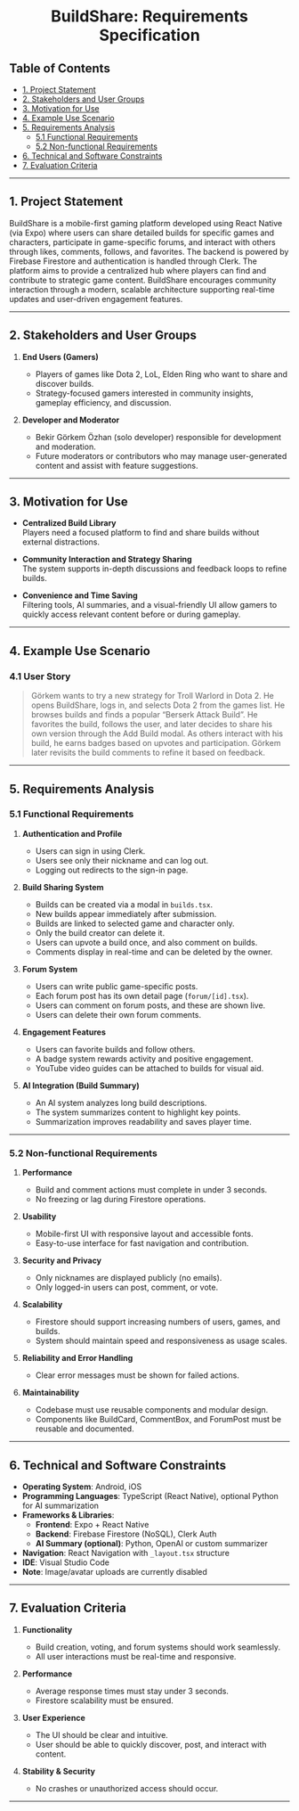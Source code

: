 <div align="center">

# BuildShare: Requirements Specification

</div>

## Table of Contents

- [1. Project Statement](#1-project-statement)
- [2. Stakeholders and User Groups](#2-stakeholders-and-user-groups)
- [3. Motivation for Use](#3-motivation-for-use)
- [4. Example Use Scenario](#4-example-use-scenario)
- [5. Requirements Analysis](#5-requirements-analysis)
  - [5.1 Functional Requirements](#51-functional-requirements)
  - [5.2 Non-functional Requirements](#52-non-functional-requirements)
- [6. Technical and Software Constraints](#6-technical-and-software-constraints)
- [7. Evaluation Criteria](#7-evaluation-criteria)

---

## 1. Project Statement

BuildShare is a mobile-first gaming platform developed using React Native (via Expo) where users can share detailed builds for specific games and characters, participate in game-specific forums, and interact with others through likes, comments, follows, and favorites. The backend is powered by Firebase Firestore and authentication is handled through Clerk. The platform aims to provide a centralized hub where players can find and contribute to strategic game content. BuildShare encourages community interaction through a modern, scalable architecture supporting real-time updates and user-driven engagement features.

---

## 2. Stakeholders and User Groups

1. **End Users (Gamers)**

   - Players of games like Dota 2, LoL, Elden Ring who want to share and discover builds.
   - Strategy-focused gamers interested in community insights, gameplay efficiency, and discussion.

2. **Developer and Moderator**
   - Bekir Görkem Özhan (solo developer) responsible for development and moderation.
   - Future moderators or contributors who may manage user-generated content and assist with feature suggestions.

---

## 3. Motivation for Use

- **Centralized Build Library**  
  Players need a focused platform to find and share builds without external distractions.

- **Community Interaction and Strategy Sharing**  
  The system supports in-depth discussions and feedback loops to refine builds.

- **Convenience and Time Saving**  
  Filtering tools, AI summaries, and a visual-friendly UI allow gamers to quickly access relevant content before or during gameplay.

---

## 4. Example Use Scenario

### 4.1 User Story

> Görkem wants to try a new strategy for Troll Warlord in Dota 2. He opens BuildShare, logs in, and selects Dota 2 from the games list. He browses builds and finds a popular “Berserk Attack Build”. He favorites the build, follows the user, and later decides to share his own version through the Add Build modal. As others interact with his build, he earns badges based on upvotes and participation. Görkem later revisits the build comments to refine it based on feedback.

---

## 5. Requirements Analysis

### 5.1 Functional Requirements

1. **Authentication and Profile**

   - Users can sign in using Clerk.
   - Users see only their nickname and can log out.
   - Logging out redirects to the sign-in page.

2. **Build Sharing System**

   - Builds can be created via a modal in `builds.tsx`.
   - New builds appear immediately after submission.
   - Builds are linked to selected game and character only.
   - Only the build creator can delete it.
   - Users can upvote a build once, and also comment on builds.
   - Comments display in real-time and can be deleted by the owner.

3. **Forum System**

   - Users can write public game-specific posts.
   - Each forum post has its own detail page (`forum/[id].tsx`).
   - Users can comment on forum posts, and these are shown live.
   - Users can delete their own forum comments.

4. **Engagement Features**

   - Users can favorite builds and follow others.
   - A badge system rewards activity and positive engagement.
   - YouTube video guides can be attached to builds for visual aid.

5. **AI Integration (Build Summary)**
   - An AI system analyzes long build descriptions.
   - The system summarizes content to highlight key points.
   - Summarization improves readability and saves player time.

---

### 5.2 Non-functional Requirements

1. **Performance**

   - Build and comment actions must complete in under 3 seconds.
   - No freezing or lag during Firestore operations.

2. **Usability**

   - Mobile-first UI with responsive layout and accessible fonts.
   - Easy-to-use interface for fast navigation and contribution.

3. **Security and Privacy**

   - Only nicknames are displayed publicly (no emails).
   - Only logged-in users can post, comment, or vote.

4. **Scalability**

   - Firestore should support increasing numbers of users, games, and builds.
   - System should maintain speed and responsiveness as usage scales.

5. **Reliability and Error Handling**

   - Clear error messages must be shown for failed actions.

6. **Maintainability**
   - Codebase must use reusable components and modular design.
   - Components like BuildCard, CommentBox, and ForumPost must be reusable and documented.

---

## 6. Technical and Software Constraints

- **Operating System**: Android, iOS
- **Programming Languages**: TypeScript (React Native), optional Python for AI summarization
- **Frameworks & Libraries**:
  - **Frontend**: Expo + React Native
  - **Backend**: Firebase Firestore (NoSQL), Clerk Auth
  - **AI Summary (optional)**: Python, OpenAI or custom summarizer
- **Navigation**: React Navigation with `_layout.tsx` structure
- **IDE**: Visual Studio Code
- **Note**: Image/avatar uploads are currently disabled

---

## 7. Evaluation Criteria

1. **Functionality**

   - Build creation, voting, and forum systems should work seamlessly.
   - All user interactions must be real-time and responsive.

2. **Performance**

   - Average response times must stay under 3 seconds.
   - Firestore scalability must be ensured.

3. **User Experience**

   - The UI should be clear and intuitive.
   - User should be able to quickly discover, post, and interact with content.

4. **Stability & Security**
   - No crashes or unauthorized access should occur.

---
